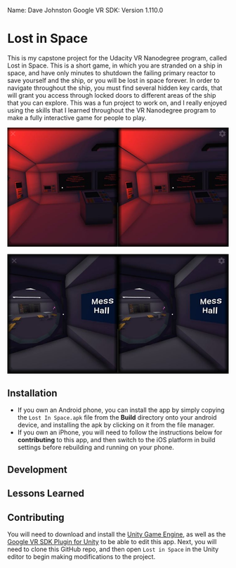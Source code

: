 Name: Dave Johnston
Google VR SDK: Version 1.110.0

# Lost in Space
This is my capstone project for the Udacity VR Nanodegree program, called Lost in Space.  This is a short game, in which you are stranded on a ship in space, and have only minutes to shutdown the failing primary reactor to save yourself and the ship, or you will be lost in space forever.  In order to navigate throughout the ship, you must find several hidden key cards, that will grant you access through locked doors to different areas of the ship that you can explore.  This was a fun project to work on, and I really enjoyed using the skills that I learned throughout the VR Nanodegree program to make a fully interactive game for people to play.

![alt text](Screenshots/Screenshot_1.jpg "In-game screenshot")

![alt text](Screenshots/Screenshot_2.jpg "Another in-game screenshot")

## Installation
* If you own an Android phone, you can install the app by simply copying the `Lost In Space.apk` file from the **Build** directory onto your android device, and installing the apk by clicking on it from the file manager.
* If you own an iPhone, you will need to follow the instructions below for **contributing** to this app, and then switch to the iOS platform in build settings before rebuilding and running on your phone.

## Development


## Lessons Learned


## Contributing
You will need to download and install the [Unity Game Engine](https://unity3d.com/), as well as the [Google VR SDK Plugin for Unity](https://developers.google.com/vr/unity/download) to be able to edit this app.  Next, you will need to clone this GitHub repo, and then open `Lost in Space` in the Unity editor to begin making modifications to the project.